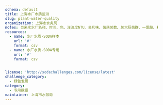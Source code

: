 ```yaml
---
schema: default
title: 上海水厂水质监测
slug: plant-water-quality
organization: 上海市水务局
notes: 自来水水厂名称、时间、色、浑浊度NTU、臭和味、菌落总数、总大肠菌群、一氯胺、耗氧量、肉眼可见物、耐热大肠菌群
resources:
  - name: 水厂水质-SODA样本
    url: '#'
    format: csv
  - name: 水厂水质-SODA专用
    url: '#'
    format: csv

    
license: 'http://sodachallenges.com/license/latest'
challenge_category: 
  - 绿色发展
category:
  - 专用数据
maintainer: 上海市水务局
---
```


